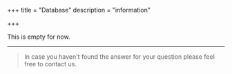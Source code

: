 +++
title = "Database"
description = "information"

+++

This is empty for now.


---

> In case you haven't found the answer for your question please feel free to contact us.